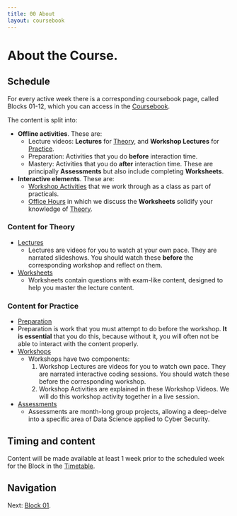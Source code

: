 ```yaml
---
title: 00 About
layout: coursebook
---
```

# About the Course.

## Schedule

For every active week there is a corresponding coursebook page, called Blocks 01-12, which you can access in the [Coursebook](../coursebook.md).

The content is split into:

* **Offline activities**. These are:
  * Lecture videos: **Lectures** for [Theory](#Theory), and **Workshop Lectures** for [Practice](#Practice).
  * Preparation: Activities that you do **before** interaction time.
  * Mastery: Activities that you do **after** interaction time. These are principally **Assessments** but also include completing **Worksheets**.
* **Interactive elements**. These are:
  * [Workshop Activities](#Practice) that we work through as a class as part of practicals.
  * [Office Hours](#Theory) in which we discuss the **Worksheets** solidify your knowledge of [Theory](#Theory).

### Content for Theory <a name="Theory"></a>

* [Lectures](../coursebook-bytype.md#Lectures)
  * Lectures are videos for you to watch at your own pace. They are narrated slideshows. You should watch these **before** the corresponding workshop and reflect on them.
* [Worksheets](../coursebook-bytype.md#Worksheets)
  * Worksheets contain questions with exam-like content, designed to help you master the lecture content.

### Content for Practice <a name="Practice"></a>

* [Preparation](../coursebook-bytype.md#Preparation)
* Preparation is work that you must attempt to do before the workshop. **It is essential** that you do this, because without it, you will often not be able to interact with the content properly.
* [Workshops](../coursebook-bytype.md#Workshops)
  * Workshops have two components:
	1. Workshop Lectures are videos for you to watch own pace. They are narrated interactive coding sessions. You should watch these before the corresponding workshop.
	2. Workshop Activities are explained in these Workshop Videos. We will do this workshop activity together in a live session.
* [Assessments](../assessments.md)
  * Assessments are month-long group projects, allowing a deep-delve into a specific area of Data Science applied to Cyber Security.

## Timing and content

Content will be made available at least 1 week prior to the scheduled week for the Block in the [Timetable](../timetable.md).

## Navigation

Next: [Block 01](01.md).

